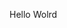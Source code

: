 Hello Wolrd





























































































































































































































































































































































































































































































































































































































































































































































































































































































































































































































































































































































































































































































